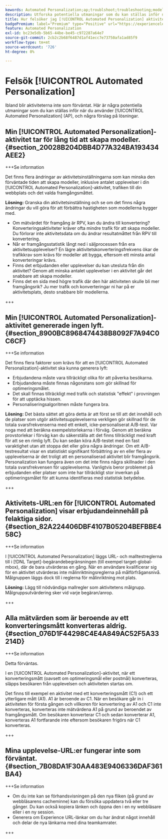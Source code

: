 ```yaml
---
kewords: Automated Personalization;ap;troublshoot;troubleshooting;model;lift
description: Utforska potentiella utmaningar som du kan ställas inför när du använder [!UICONTROL Automated Personalization] (AP)-aktiviteter i Adobe Target, tillsammans med förslag på lösningar.
title: Hur felsöker jag [!UICONTROL Automated Personalization] aktiviteter?
badgePremium: label="Premium" type="Positive" url="https://experienceleague.adobe.com/docs/target/using/introduction/intro.html?lang=en#premium newtab=true" tooltip="Se vad som ingår i Target Premium."
feature: Automated Personalization
exl-id: bc23e5db-5b65-44be-be45-c972287a64e7
source-git-commit: 2cb2c2b68f6487d1af41ecc7e73750afa1ad85f9
workflow-type: tm+mt
source-wordcount: '726'
ht-degree: 0%

---
```


# Felsök [!UICONTROL Automated Personalization]

Ibland blir aktiviteterna inte som förväntat. Här är några potentiella utmaningar som du kan ställas inför när du använder [!UICONTROL Automated Personalization] (AP), och några förslag på lösningar.

## Min [!UICONTROL Automated Personalization]-aktivitet tar för lång tid att skapa modeller. {#section_20028B204DBB4D77A324BA193434AEE2}

+++Se information

Det finns flera ändringar av aktivitetsinställningarna som kan minska den förväntade tiden att skapa modeller, inklusive antalet upplevelser i din [!UICONTROL Automated Personalization]-aktivitet, trafiken till din webbplats och det valda framgångsmåttet.

**Lösning:** Granska din aktivitetsinställning och se om det finns några ändringar du vill göra för att förbättra hastigheten som modellerna bygger med.

* Om mätvärdet för framgång är RPV, kan du ändra till konvertering? Konverteringsaktiviteter kräver ofta mindre trafik för att skapa modeller. Du förlorar inte aktivitetsdata om du ändrar resultatmåttet från RPV till konvertering.
* Når er framgångsstatistik långt ned i säljprocessen från era aktivitetsupplevelser? En lägre aktivitetskonverteringsfrekvens ökar de trafikkrav som krävs för modeller att bygga, eftersom ett minsta antal konverteringar krävs.
* Finns det erbjudanden eller upplevelser du kan utesluta från din aktivitet? Genom att minska antalet upplevelser i en aktivitet går det snabbare att skapa modeller.
* Finns det en sida med högre trafik där den här aktiviteten skulle bli mer framgångsrik? Ju mer trafik och konverteringar ni har på er aktivitetsplats, desto snabbare blir modellerna.

+++

## Min [!UICONTROL Automated Personalization]-aktivitet genererade ingen lyft. {#section_8900BC8968474438B8092F7A94C0C6CF}

+++Se information

Det finns flera faktorer som krävs för att en [!UICONTROL Automated Personalization]-aktivitet ska kunna generera lyft:

* Erbjudandena måste vara tillräckligt olika för att påverka besökarna.
* Erbjudandena måste finnas någonstans som gör skillnad för optimeringsmålet.
* Det skall finnas tillräckligt med trafik och statistisk &quot;effekt&quot; i provningen för att upptäcka hissen.
* Personaliseringsalgoritmen måste fungera bra.

**Lösning:** Det bästa sättet att göra detta är att först se till att det innehåll och de platser som utgör aktivitetsupplevelserna verkligen gör skillnad för de totala svarsfrekvenserna med ett enkelt, icke-personaliserat A/B-test. Var noga med att beräkna exempelstorlekarna i förväg. Genom att beräkna provstorlekar i förväg kan du säkerställa att det finns tillräckligt med kraft för att se en rimlig lyft. Du kan sedan köra A/B-testet med en fast varaktighet utan att stoppa det eller göra några ändringar. Om ett A/B-testresultat visar en statistiskt signifikant förbättring av en eller flera av upplevelserna är det troligt att en personaliserad aktivitet blir framgångsrik. Personalization kan fungera även om det inte finns några skillnader i den totala svarsfrekvensen för upplevelserna. Vanligtvis beror problemet på erbjudanden eller platser som inte har tillräckligt stor inverkan på optimeringsmålet för att kunna identifieras med statistisk betydelse.

+++

## Aktivitets-URL:en för [!UICONTROL Automated Personalization] visar erbjudandeinnehåll på felaktiga sidor. {#section_82A224406DBF4107B05204BEFBBE458C}

+++Se information

I [!UICONTROL Automated Personalization] läggs URL- och malltestreglerna till i [!DNL Target]-begärandebegränsningen (till exempel target-global-mbox), där de bara utvärderas en gång. När en användare kvalificerar sig för en aktivitet utvärderas inte målinriktningsreglerna på målförfrågansnivå. Målgruppen läggs dock till i reglerna för målinriktning mot plats.

**Lösning:** Lägg till nödvändiga mallregler som aktivitetens målgrupp. Målgruppsutvärdering sker vid varje begäran/anrop.

+++

## Alla mätvärden som är beroende av ett konverteringsmått konverteras aldrig. {#section_076D1F44298C4E4A849AC52F5A33214D}

+++Se information

Detta förväntas.

I en [!UICONTROL Automated Personalization]-aktivitet, när ett konverteringsmått (oavsett om optimeringsmål eller postmål) konverteras, släpps besökaren från upplevelsen och aktiviteten startas om.

Det finns till exempel en aktivitet med ett konverteringsmått (C1) och ett ytterligare mått (A1). A1 är beroende av C1. När en besökare går in i aktiviteten för första gången och villkoren för konvertering av A1 och C1 inte konverteras, konverteras inte mätvärdena A1 på grund av beroendet av framgångsmått. Om besökaren konverterar C1 och sedan konverterar A1, konverteras A1 fortfarande inte eftersom besökaren frigörs när C1 konverteras.

+++

## Mina upplevelse-URL:er fungerar inte som förväntat. {#section_7B08DA1F30AA483E9406336DAF361BA4}

+++Se information

* Om du inte kan se förhandsvisningen på den nya fliken (på grund av webbläsarens cacheminne) kan du försöka uppdatera två eller tre gånger. Du kan också kopiera länken och öppna den i en ny webbläsare eller i en ny session.
* Generera om Experience URL-länkar om du har ändrat något innehåll och delar de nya länkarna med dina teamkamrater.

+++
